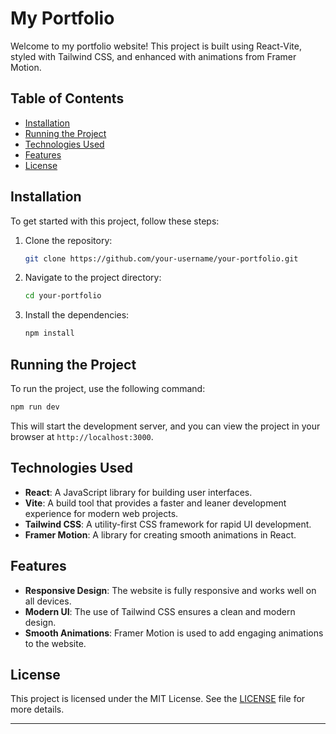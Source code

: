 
# My Portfolio

Welcome to my portfolio website! This project is built using React-Vite, styled with Tailwind CSS, and enhanced with animations from Framer Motion.

## Table of Contents
- [Installation](#installation)
- [Running the Project](#running-the-project)
- [Technologies Used](#technologies-used)
- [Features](#features)
- [License](#license)

## Installation

To get started with this project, follow these steps:

1. Clone the repository:
    ```bash
    git clone https://github.com/your-username/your-portfolio.git
    ```

2. Navigate to the project directory:
    ```bash
    cd your-portfolio
    ```

3. Install the dependencies:
    ```bash
    npm install
    ```

## Running the Project

To run the project, use the following command:
```bash
npm run dev
```

This will start the development server, and you can view the project in your browser at `http://localhost:3000`.

## Technologies Used

- **React**: A JavaScript library for building user interfaces.
- **Vite**: A build tool that provides a faster and leaner development experience for modern web projects.
- **Tailwind CSS**: A utility-first CSS framework for rapid UI development.
- **Framer Motion**: A library for creating smooth animations in React.

## Features

- **Responsive Design**: The website is fully responsive and works well on all devices.
- **Modern UI**: The use of Tailwind CSS ensures a clean and modern design.
- **Smooth Animations**: Framer Motion is used to add engaging animations to the website.

## License

This project is licensed under the MIT License. See the [LICENSE](LICENSE) file for more details.

---
